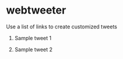 # webtweeter
Use a list of links to create customized tweets

1. Sample tweet 1


2. Sample tweet 2
